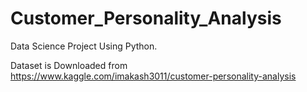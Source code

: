 # Customer_Personality_Analysis

Data Science Project Using Python.

Dataset is Downloaded from https://www.kaggle.com/imakash3011/customer-personality-analysis
